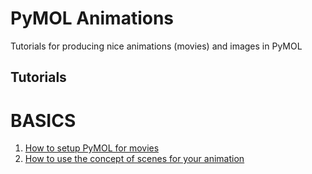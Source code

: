 PyMOL Animations
================

Tutorials for producing nice animations (movies) and images in PyMOL

Tutorials
---------
# BASICS

1. [How to setup PyMOL for movies](tutorials/basics/01-moviesetup.py)
2. [How to use the concept of scenes for your animation](tutorials/basics/02-scenes.py)
